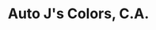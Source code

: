 ---
title: "Auto J's Colors, C.A."
url: /caracas/auto-js-colors-c-a/
shop: reparación de automóviles
---